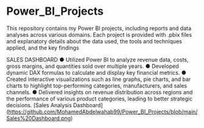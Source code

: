 # Power_BI_Projects
This repository contains my Power BI projects, including reports and data analyses across various domains. Each project is provided with .pbix files and explanatory details about the data used, the tools and techniques applied, and the key findings


SALES DASHBOARD
  ● Utilized Power BI to analyze revenue data, costs, gross margins, and quantities sold over multiple years.
  ● Developed dynamic DAX formulas to calculate and display key financial metrics.
  ● Created interactive visualizations such as line graphs, pie charts, and bar charts to highlight top-performing
    categories, manufacturers, and sales channels.
  ● Delivered insights on revenue distribution across regions and the performance of various product categories,
     leading to better strategic decisions.
     [Sales Analysis Dashboard] (https://github.com/MohamedAbdelwahab99/Power_BI_Projects/blob/main/Sales%20Dashboard.png)
     
